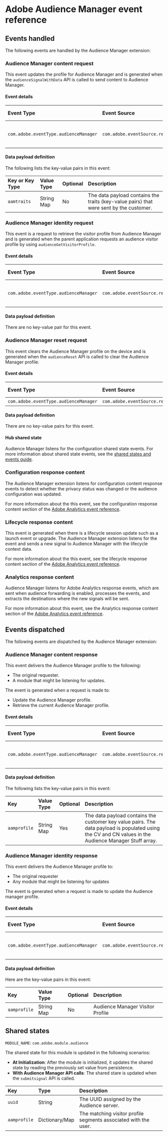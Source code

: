 # Adobe Audience Manager event reference

## Events handled

The following events are handled by the Audience Manager extension:

### Audience Manager content request

This event updates the profile for Audience Manager and is generated when the `audienceSignalWithData` API is called to send content to Audience Manager.

#### Event details

| **Event Type** | **Event Source** | **Paired** | **Paired Event** |
| :--- | :--- | :--- | :--- |
| `com.adobe.eventType.audienceManager` | `com.adobe.eventSource.requestContent` | Yes | ​[Audience Manager Content Response](#audience-manager-content-response)​ |

#### Data payload definition

The following lists the key-value pairs in this event:

| **Key or Key Type** | **Value Type** | **Optional** | **Description** |
| :--- | :--- | :--- | :--- |
| `aamtraits` | String Map | No | The data payload contains the traits (key-value pairs) that were sent by the customer. |

### Audience Manager identity request

This event is a request to retrieve the visitor profile from Audience Manager and is generated when the parent application requests an audience visitor profile by using `audienceGetVisitorProfile`.

#### Event details

| **Event Type** | **Event Source** | **Paired** | **Paired Event** |
| :--- | :--- | :--- | :--- |
| `com.adobe.eventType.audienceManager` | `com.adobe.eventSource.requestIdentity` | Yes | ​[Audience Manager identity response](#audience-manager-identity-response)​ |

#### Data payload definition

There are no key-value pair for this event.

### Audience Manager reset request

This event clears the Audience Manager profile on the device and is generated when the `audienceReset` API is called to clear the Audience Manager profile.

#### Event details

| **Event Type** | **Event Source** | **Paired** | **Paired Event** |
| :--- | :--- | :--- | :--- |
| `com.adobe.eventType.audienceManager` | `com.adobe.eventSource.requestReset` | No | N/A |

#### Data payload definition

There are no key-value pairs for this event.

#### Hub shared state

Audience Manager listens for the configuration shared state events. For more information about shared state events, see the [shared states and events guide](../building-mobile-extensions/shared-states-and-events.md).

### Configuration response content

The Audience Manager extension listens for configuration content response events to detect whether the privacy status was changed or the audience configuration was updated.

For more information about the this event, see the configuration response content section of the [Adobe Analytics event reference](../adobe-analytics/event-reference.md#configuration-response-content)​.

### Lifecycle response content

This event is generated when there is a lifecycle session update such as a launch event or upgrade. The Audience Manager extension listens for the event and sends a new signal to Audience Manager with the lifecycle context data.

For more information about the this event, see the lifecycle response content section of the [Adobe Analytics event reference](../adobe-analytics/event-reference.md#lifecycle-response-content).

### Analytics response content

Audience Manager listens for Adobe Analytics response events, which are sent when audience forwarding is enabled, processes the events, and extracts the destinations where the new signals will be sent.

For more information about this event, see the Analytics response content section of the [Adobe Analytics event reference](../adobe-analytics/event-reference.md#analytics-response-content).

## Events dispatched

The following events are dispatched by the Audience Manager extension:

### Audience Manager content response

This event delivers the Audience Manager profile to the following:

* The original requester.
* A module that might be listening for updates.

The event is generated when a request is made to:

* Update the Audience Manager profile.
* Retrieve the current Audience Manager profile.

#### Event details

| **Event Type** | **Event Source** | **Paired** | **Paired Event** |
| :--- | :--- | :--- | :--- |
| `com.adobe.eventType.audienceManager` | `com.adobe.eventSource.responseContent` | Yes | ​[Audience Manager Content Request](#audience-manager-content-request)​ |

#### Data payload definition

The following lists the key-value pairs in this event:

| **Key** | **Value Type** | **Optional** | **Description** |
| :--- | :--- | :--- | :--- |
| `aamprofile` | String Map | Yes | The data payload contains the customer key value pairs. The data payload is populated using the CV and CN values in the Audience Manager Stuff array. |

### Audience Manager identity response

This event delivers the Audience Manager profile to:

* The original requester
* Any module that might be listening for updates

The event is generated when a request is made to update the Audience manager profile.

#### Event details

| **Event Type** | **Event Source** | **Paired** | **Paired Event** |
| :--- | :--- | :--- | :--- |
| `com.adobe.eventType.audienceManager` | `com.adobe.eventSource.responseIdentity` | Yes | ​[Audience Manager identity request](#audience-manager-identity-request)​ |

#### Data payload definition

Here are the key-value pairs in this event:

| **Key** | **Value Type** | **Optional** | **Description** |
| :--- | :--- | :--- | :--- |
| `aamprofile` | String Map | No | Audience Manager Visitor Profile |

## Shared states

`MODULE_NAME`: `com.adobe.module.audience`

The shared state for this module is updated in the following scenarios:

* **At Initialization**: After the module is initialized, it updates the shared state by reading the previously set value from persistence.
* **With Audience Manager API calls**: The shared stare is updated when the `submitsignal` API is called.

| Key | Type | Description |
| :--- | :--- | :--- |
| `uuid` | String | The UUID assigned by the Audience server. |
| `aamprofile` | Dictionary/Map | The matching visitor profile segments associated with the user. |


